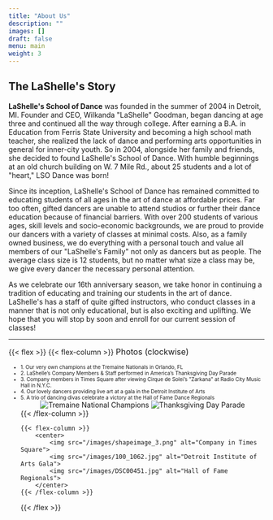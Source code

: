 ```yaml
---
title: "About Us"
description: ""
images: []
draft: false
menu: main
weight: 3
---
```


## The LaShelle's Story
**LaShelle's School of Dance** was founded in the summer of 2004 in Detroit, MI.  Founder and CEO, Wilkanda "LaShelle" Goodman, began dancing at age three and continued all the way through college. After earning a B.A. in Education from Ferris State University and becoming a high school math teacher, she realized the lack of dance and performing arts opportunities in general for inner-city youth.  So in 2004, alongside her family and friends, she decided to found LaShelle's School of Dance.  With humble beginnings at an old church building on W. 7 Mile Rd., about 25 students and a lot of "heart," LSO Dance was born!

Since its inception, LaShelle's School of Dance has remained committed to educating students of all ages in the art of dance at affordable prices.  Far too often, gifted dancers are unable to attend studios or further their dance education because of financial barriers.  With over 200 students of various ages, skill levels and socio-economic backgrounds, we are proud to provide our dancers with a variety of classes at minimal costs.  Also, as a family owned business, we do everything with a personal touch and value all members of our "LaShelle's Family" not only as dancers but as people.  The average class size is 12 students, but no matter what size a class may be, we give every dancer the necessary personal attention.

As we celebrate our 16th anniversary season, we take honor in continuing a tradition of educating and training our students in the art of dance.  LaShelle's has a staff of quite gifted instructors, who conduct classes in a manner that is not only educational, but is also exciting and uplifting.  We hope that you will stop by soon and enroll for our current session of  classes!

<hr>

{{< flex >}}
    {{< flex-column >}}
        <font size = "3">Photos (clockwise)</font>
        <font size = "1">
            <ul>
                <li> 1. Our very own champions at the Tremaine Nationals in Orlando, FL</li>
                <li> 2. LaShelle’s Company Members & Staff performed in America’s Thanksgiving Day Parade</li>
                <li> 3. Company members in Times Square after viewing Cirque de Solei’s "Zarkana" at Radio City Music Hall in
                    N.Y.C.</li>
                <li> 4. Our lovely dancers providing live art at a gala in the Detroit Institute of Arts</li>
                <li> 5. A trio of dancing divas celebrate a victory at the Hall of Fame Dance Regionals</li>
        </font>
        <center>
            <img src="/images/shapeimage_1.png" alt="Tremaine National Champions">
            <img src="/images/shapeimage_2.png" alt="Thanksgiving Day Parade">
        </center>
    {{< /flex-column >}}

    {{< flex-column >}}
        <center>
            <img src="/images/shapeimage_3.png" alt="Company in Times Square">
            <img src="/images/100_1062.jpg" alt="Detroit Institute of Arts Gala">
            <img src="/images/DSC00451.jpg" alt="Hall of Fame Regionals">
        </center>
    {{< /flex-column >}}
{{< /flex >}}